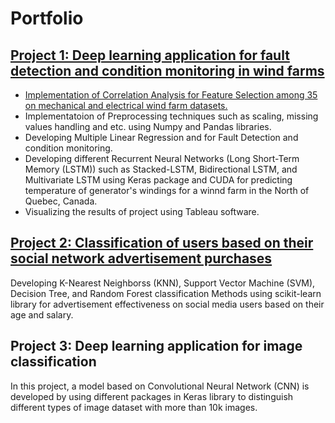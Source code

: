 # Portfolio

## [Project 1: Deep learning application for fault detection and condition monitoring in wind farms](https://github.com/M-Saeidi/LSTM-for-Wind-Farm-Condition-Monitoring)
* [Implementation of Correlation Analysis for Feature Selection among 35 on mechanical and electrical wind farm datasets.](https://github.com/M-Saeidi/LSTM-for-Wind-Farm-Condition-Monitoring/tree/master/Correlation)
* Implementatoion of Preprocessing techniques such as scaling, missing values handling and etc. using Numpy and Pandas libraries.
* Developing Multiple Linear Regression and  for Fault Detection and condition monitoring.
* Developing different Recurrent Neural Networks (Long Short-Term Memory (LSTM)) such as Stacked-LSTM, Bidirectional LSTM, and Multivariate LSTM using Keras package and CUDA for predicting temperature of generator's windings for a winnd farm in the North of Quebec, Canada.
* Visualizing the results of project using Tableau software.

## [Project 2: Classification of users based on their social network advertisement purchases](https://github.com/M-Saeidi/Classification-of-users-based-on-their-social-network-advertisement-purchases)
Developing K-Nearest Neighborss (KNN), Support Vector Machine (SVM), Decision Tree, and Random Forest classification Methods using scikit-learn library for advertisement effectiveness on social media users based on their age and salary.

## Project 3: Deep learning application for image classification
In this project, a model based on Convolutional Neural Network (CNN) is developed by using different packages in Keras library to distinguish different types of image dataset with more than 10k images.
